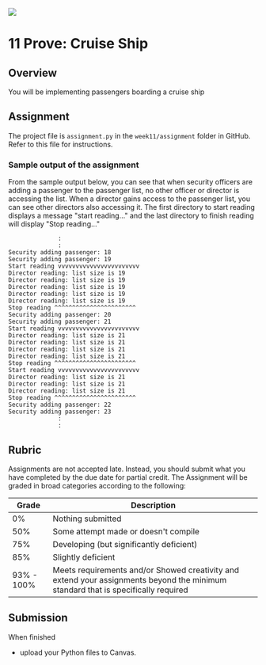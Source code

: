 ![](../site/banner.png)

# 11 Prove: Cruise Ship

## Overview

You will be implementing passengers boarding a cruise ship

## Assignment

The project file is `assignment.py` in the `week11/assignment` folder in GitHub.  Refer to this file for instructions.

### Sample output of the assignment

From the sample output below, you can see that when security officers are adding a passenger to the passenger list, no other officer or director is accessing the list.  When a director gains access to the passenger list, you can see other directors also accessing it.  The first directory to start reading displays a message "start reading..." and the last directory to finish reading will display "Stop reading..."

```
              :
              :
Security adding passenger: 18
Security adding passenger: 19
Start reading vvvvvvvvvvvvvvvvvvvvvvv
Director reading: list size is 19
Director reading: list size is 19
Director reading: list size is 19
Director reading: list size is 19
Director reading: list size is 19
Stop reading ^^^^^^^^^^^^^^^^^^^^^^^
Security adding passenger: 20
Security adding passenger: 21
Start reading vvvvvvvvvvvvvvvvvvvvvvv
Director reading: list size is 21
Director reading: list size is 21
Director reading: list size is 21
Director reading: list size is 21
Stop reading ^^^^^^^^^^^^^^^^^^^^^^^
Start reading vvvvvvvvvvvvvvvvvvvvvvv
Director reading: list size is 21
Director reading: list size is 21
Director reading: list size is 21
Stop reading ^^^^^^^^^^^^^^^^^^^^^^^
Security adding passenger: 22
Security adding passenger: 23
              :
              :
```

## Rubric

Assignments are not accepted late. Instead, you should submit what you have completed by the due date for partial credit.
The Assignment will be graded in broad categories according to the following:

| Grade | Description |
|-------|-------------|
| 0% | Nothing submitted |
| 50% | Some attempt made or doesn't compile |
| 75% | Developing (but significantly deficient) |
| 85% | Slightly deficient |
| 93% - 100% | Meets requirements and/or Showed creativity and extend your assignments beyond the minimum standard that is specifically required |

## Submission

When finished

- upload your Python files to Canvas.


